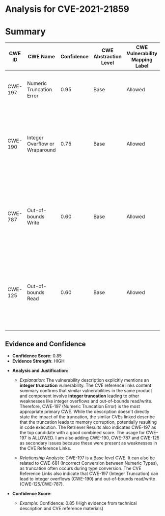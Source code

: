 # Analysis for CVE-2021-21859

# Summary
| CWE ID | CWE Name | Confidence | CWE Abstraction Level | CWE Vulnerability Mapping Label | CWE-Vulnerability Mapping Notes |
|---|---|---|---|---|---|
| CWE-197 | Numeric Truncation Error | 0.95 | Base | Allowed | Primary CWE. The vulnerability is caused by an **integer truncation**.|
| CWE-190 | Integer Overflow or Wraparound | 0.75 | Base | Allowed | Secondary candidate. The CVE reference links mention Integer Overflow as a related weakness in similar vulnerabilities. |
| CWE-787 | Out-of-bounds Write | 0.60 | Base | Allowed | Secondary candidate. The CVE reference links mention out-of-bounds write as a result of the integer truncation in similar vulnerabilities. |
| CWE-125 | Out-of-bounds Read | 0.60 | Base | Allowed | Secondary candidate. The CVE reference links mention out-of-bounds read as a result of the integer truncation in similar vulnerabilities. |

## Evidence and Confidence

*   **Confidence Score:** 0.85
*   **Evidence Strength:** HIGH

- **Analysis and Justification:**  
  - *Explanation:* The vulnerability description explicitly mentions an **integer truncation** vulnerability. The CVE reference links content summary confirms that similar vulnerabilities in the same product and component involve **integer truncation** leading to other weaknesses like integer overflows and out-of-bounds read/write. Therefore, CWE-197 (Numeric Truncation Error) is the most appropriate primary CWE. While the description doesn't directly state the impact of the truncation, the similar CVEs linked describe that the truncation leads to memory corruption, potentially resulting in code execution. The Retriever Results also indicates CWE-197 as the top candidate with a good combined score. The usage for CWE-197 is ALLOWED. I am also adding CWE-190, CWE-787 and CWE-125 as secondary issues because these were present as weaknesses in the CVE Reference Links.

  - *Relationship Analysis:* CWE-197 is a Base level CWE. It can also be related to CWE-681 (Incorrect Conversion between Numeric Types), as truncation often occurs during type conversion. The CVE Reference Links also indicate that CWE-197 (Integer Truncation) can lead to integer overflows (CWE-190) and out-of-bounds read/write (CWE-125/CWE-787).

- **Confidence Score:**  
  - *Example:* Confidence: 0.85 (High evidence from technical description and CVE reference materials)